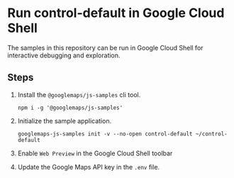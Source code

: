 # Run control-default in Google Cloud Shell

The samples in this repository can be run in Google Cloud Shell for interactive debugging and exploration.

## Steps

1. Install the `@googlemaps/js-samples` cli tool.

    ```
    npm i -g '@googlemaps/js-samples'
    ```
1. Initialize the sample application. 
    ```
    googlemaps-js-samples init -v --no-open control-default ~/control-default
    ```
1. Enable `Web Preview` in the Google Cloud Shell toolbar
1. Update the Google Maps API key in the `.env` file.
